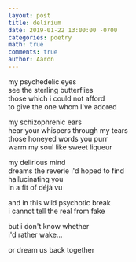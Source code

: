 ```yaml
---
layout: post
title: delirium
date: 2019-01-22 13:00:00 -0700
categories: poetry 
math: true
comments: true
author: Aaron
---
```



my psychedelic eyes  
see the sterling butterflies  
those which i could not afford  
to give the one whom I've adored  

my schizophrenic ears  
hear your whispers through my tears  
those honeyed words you purr  
warm my soul like sweet liqueur  

my delirious mind  
dreams the reverie i'd hoped to find  
hallucinating you  
in a fit of déjà vu  

and in this wild psychotic break  
i cannot tell the real from fake  

but i don't know whether  
i'd rather wake...  

or dream us back together
